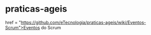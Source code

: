 # praticas-ageis

<a> href = "https://github.com/eTecnologia/praticas-ageis/wiki/Eventos-Scrum">Eventos do Scrum</a>




